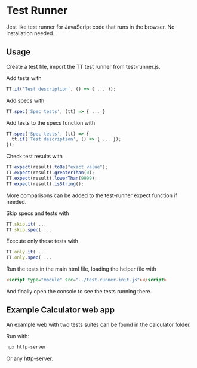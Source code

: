 # Test Runner

Jest like test runner for JavaScript code that runs in the browser. No installation needed.

## Usage

Create a test file, import the TT test runner from test-runner.js.

Add tests with

```javascript
TT.it('Test description', () => { ... });
```

Add specs with

```javascript
TT.spec('Spec tests', (tt) => { ... }
```

Add tests to the specs function with

```javascript
TT.spec('Spec tests', (tt) => {
  tt.it('Test description', () => { ... });
});
```

Check test results with

```javascript
TT.expect(result).toBe("exact value");
TT.expect(result).greaterThan(0);
TT.expect(result).lowerThan(9999);
TT.expect(result).isString();
```

More comparisons can be added to the test-runner expect function if needed.

Skip specs and tests with

```javascript
TT.skip.it( ...
TT.skip.spec( ...
```

Execute only these tests with

```javascript
TT.only.it( ...
TT.only.spec( ...
```

Run the tests in the main html file, loading the helper file with

```html
<script type="module" src="../test-runner-init.js"></script>
```

And finally open the console to see the tests running there.

## Example Calculator web app

An example web with two tests suites can be found in the calculator folder.

Run with:

```bash
npx http-server
```

Or any http-server.
